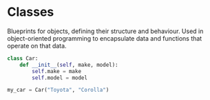 # Classes

Blueprints for objects, defining their structure and behaviour.
Used in object-oriented programming to encapsulate data and functions that operate on that data.

```python
class Car:
    def __init__(self, make, model):
        self.make = make
        self.model = model

my_car = Car("Toyota", "Corolla")
```
